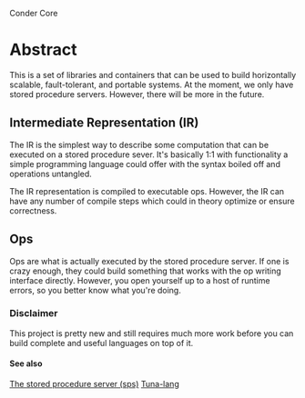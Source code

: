Conder Core

# Abstract

This is a set of libraries and containers that can be used to build horizontally scalable, fault-tolerant, and portable systems. At the moment, we only have stored procedure servers. However, there will be more in the future.

## Intermediate Representation (IR)

The IR is the simplest way to describe some computation that can be executed on a stored procedure sever. It's basically 1:1 with functionality a simple programming language could offer with the syntax boiled off and operations untangled.

The IR representation is compiled to executable ops. However, the IR can have any number of compile steps which could in theory optimize or ensure correctness.


## Ops

Ops are what is actually executed by the stored procedure server. If one is crazy enough, they could build something that works with the op writing interface directly. However, you open yourself up to a host of runtime errors, so you better know what you're doing.

### Disclaimer

This project is pretty new and still requires much more work before you can build complete and useful languages on top of it.

#### See also

[The stored procedure server (sps)](https://hub.docker.com/r/condersystems/sps)
[Tuna-lang](https://github.com/Conder-Systems/tuna-lang)